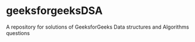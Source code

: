 # geeksforgeeksDSA
A repository for solutions of GeeksforGeeks Data structures and Algorithms questions
